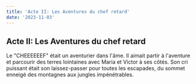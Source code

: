 ```yaml
---
title: 'Acte II: Les Aventures du chef retard'
date: '2023-11-03'
---
```


## Acte II: Les Aventures du chef retard

Le "CHEEEEEEF" était un aventurier dans l'âme. Il aimait partir à l'aventure et parcourir des terres lointaines avec Maria et Victor à ses côtés. Son cri puissant était son laissez-passer pour toutes les escapades, du sommet enneigé des montagnes aux jungles impénétrables.
